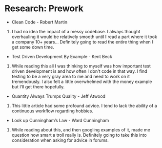 # Research: Prework

* Clean Code - Robert Martin

1. I had no idea the impact of a messy codebase. I always thought overhauling it would be relatively smooth 
   until I read a part where it took a company 10+ years... Definitely going to read the entire thing when I 
   get some down time.


* Test Driven Development By Example - Kent Beck

1. While reading this all I was thinking to myself was how important test driven development is and how often 
   I don't code in that way. I find testing to be a very gray area to me and need to work on it tremendously. 
   I also felt a little overwhelmed with the money example but I'll get there hopefully. 


* Quantity Always Trumps Quality - Jeff Atwood

1. This little article had some profound advice. I tend to lack the ability of a continuous workflow regarding hobbies. 


* Look up Cunningham’s Law - Ward Cunningham

1. While reading about this, and then googling examples of it, made me question how smart a troll really is. 
   Definitely going to take this into consideration when asking for advice in forums. 